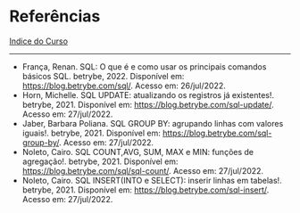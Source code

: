 # Referências

[Indice do Curso](../README.md#curso-de-sql---structured-query-language)

---

- França, Renan. SQL: O que é e como usar os principais comandos básicos SQL. betrybe, 2022. Disponível em: <https://blog.betrybe.com/sql/>. Acesso em: 26/jul/2022.
- Horn, Michelle. SQL UPDATE: atualizando os registros já existentes!. betrybe, 2021. Disponível em: <https://blog.betrybe.com/sql-update/>. Acesso em: 27/jul/2022.
- Jaber, Barbara Poliana. SQL GROUP BY: agrupando linhas com valores iguais!. betrybe, 2021. Disponível em: <https://blog.betrybe.com/sql-group-by/>. Acesso em: 27/jul/2022.
- Noleto, Cairo. SQL COUNT,AVG, SUM, MAX e MIN: funções de agregação!. betrybe, 2021. Disponível em: <https://blog.betrybe.com/sql/sql-count/>. Acesso em: 27/jul/2022.
- Noleto, Cairo. SQL INSERT(INTO e SELECT): inserir linhas em tabelas!. betrybe, 2021. Disponível em: <https://blog.betrybe.com/sql-insert/>. Acesso em: 27/jul/2022.

